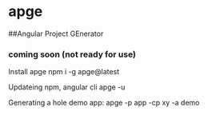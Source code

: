 # apge
##Angular Project GEnerator 

### coming soon  (not ready for use)

Install apge
npm i -g apge@latest

Updateing npm, angular cli
apge -u 

Generating a hole demo app:
apge -p app -cp xy -a demo

